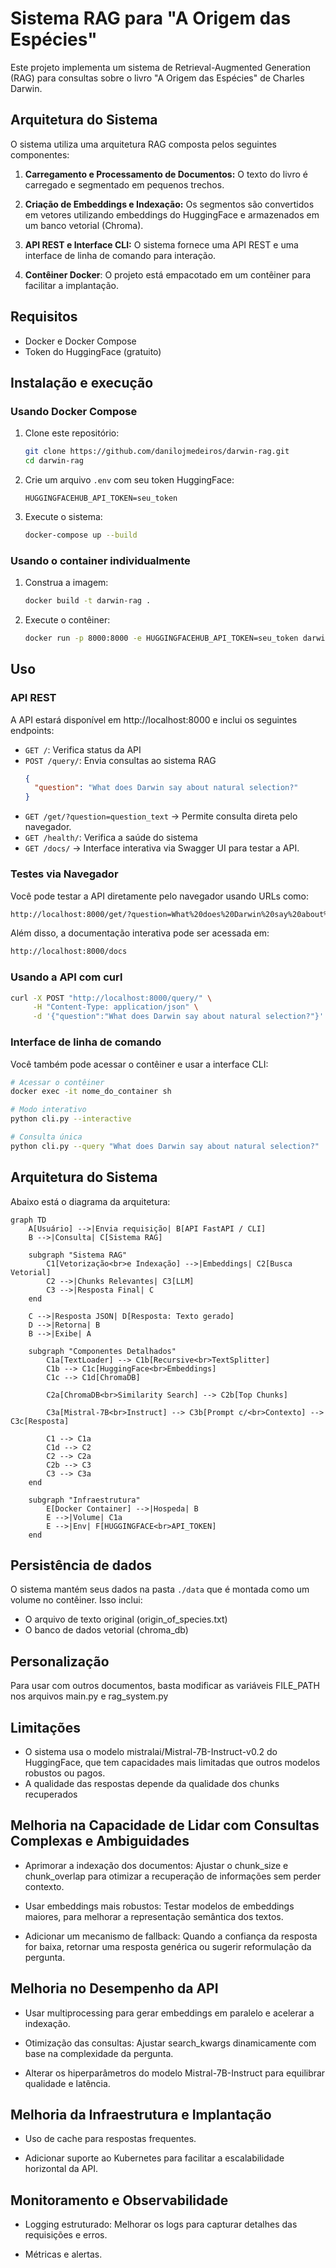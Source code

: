 # Sistema RAG para "A Origem das Espécies"

Este projeto implementa um sistema de Retrieval-Augmented Generation (RAG) para consultas sobre o livro "A Origem das Espécies" de Charles Darwin.

## Arquitetura do Sistema

O sistema utiliza uma arquitetura RAG composta pelos seguintes componentes:

1. **Carregamento e Processamento de Documentos:** O texto do livro é carregado e segmentado em pequenos trechos.

2. **Criação de Embeddings e Indexação:** Os segmentos são convertidos em vetores utilizando embeddings do HuggingFace e armazenados em um banco vetorial (Chroma).

3. **API REST e Interface CLI:** O sistema fornece uma API REST e uma interface de linha de comando para interação.

4. **Contêiner Docker**: O projeto está empacotado em um contêiner para facilitar a implantação.

## Requisitos

- Docker e Docker Compose
- Token do HuggingFace (gratuito)

## Instalação e execução

### Usando Docker Compose

1. Clone este repositório:
   ```bash
   git clone https://github.com/danilojmedeiros/darwin-rag.git
   cd darwin-rag
   ```

2. Crie um arquivo `.env` com seu token HuggingFace:
   ```
   HUGGINGFACEHUB_API_TOKEN=seu_token
   ```

3. Execute o sistema:
   ```bash
   docker-compose up --build
   ```

### Usando o container individualmente

1. Construa a imagem:
   ```bash
   docker build -t darwin-rag .
   ```

2. Execute o contêiner:
   ```bash
   docker run -p 8000:8000 -e HUGGINGFACEHUB_API_TOKEN=seu_token darwin-rag
   ```

## Uso

### API REST
A API estará disponível em http://localhost:8000 e inclui os seguintes endpoints:

- `GET /`: Verifica status da API
- `POST /query/`: Envia consultas ao sistema RAG
  ```json
  {
    "question": "What does Darwin say about natural selection?"
  }
  ```
- `GET /get/?question=question_text` → Permite consulta direta pelo navegador.
- `GET /health/`: Verifica a saúde do sistema
- `GET /docs/` → Interface interativa via Swagger UI para testar a API.

### Testes via Navegador

Você pode testar a API diretamente pelo navegador usando URLs como:
```bash
http://localhost:8000/get/?question=What%20does%20Darwin%20say%20about%20select%20natural?
```

Além disso, a documentação interativa pode ser acessada em:
```bash
http://localhost:8000/docs
```

### Usando a API com curl

```bash
curl -X POST "http://localhost:8000/query/" \
     -H "Content-Type: application/json" \
     -d '{"question":"What does Darwin say about natural selection?"}'
```

### Interface de linha de comando

Você também pode acessar o contêiner e usar a interface CLI:

```bash
# Acessar o contêiner
docker exec -it nome_do_container sh

# Modo interativo
python cli.py --interactive

# Consulta única
python cli.py --query "What does Darwin say about natural selection?"
```
## Arquitetura do Sistema

Abaixo está o diagrama da arquitetura:

```mermaid
graph TD
    A[Usuário] -->|Envia requisição| B[API FastAPI / CLI]
    B -->|Consulta| C[Sistema RAG]
    
    subgraph "Sistema RAG"
        C1[Vetorização<br>e Indexação] -->|Embeddings| C2[Busca Vetorial]
        C2 -->|Chunks Relevantes| C3[LLM]
        C3 -->|Resposta Final| C
    end
    
    C -->|Resposta JSON| D[Resposta: Texto gerado]
    D -->|Retorna| B
    B -->|Exibe| A
    
    subgraph "Componentes Detalhados"
        C1a[TextLoader] --> C1b[Recursive<br>TextSplitter]
        C1b --> C1c[HuggingFace<br>Embeddings]
        C1c --> C1d[ChromaDB]
        
        C2a[ChromaDB<br>Similarity Search] --> C2b[Top Chunks]
        
        C3a[Mistral-7B<br>Instruct] --> C3b[Prompt c/<br>Contexto] --> C3c[Resposta]
        
        C1 --> C1a
        C1d --> C2
        C2 --> C2a
        C2b --> C3
        C3 --> C3a
    end
    
    subgraph "Infraestrutura"
        E[Docker Container] -->|Hospeda| B
        E -->|Volume| C1a
        E -->|Env| F[HUGGINGFACE<br>API_TOKEN]
    end
```

## Persistência de dados

O sistema mantém seus dados na pasta `./data` que é montada como um volume no contêiner. Isso inclui:
- O arquivo de texto original (origin_of_species.txt)
- O banco de dados vetorial (chroma_db)

## Personalização

Para usar com outros documentos, basta modificar as variáveis FILE_PATH nos arquivos main.py e rag_system.py

## Limitações

- O sistema usa o modelo mistralai/Mistral-7B-Instruct-v0.2 do HuggingFace, que tem capacidades mais limitadas que outros modelos robustos ou pagos.
- A qualidade das respostas depende da qualidade dos chunks recuperados

##  Melhoria na Capacidade de Lidar com Consultas Complexas e Ambiguidades
- Aprimorar a indexação dos documentos: Ajustar o chunk_size e chunk_overlap para otimizar a recuperação de informações sem perder contexto.

- Usar embeddings mais robustos: Testar modelos de embeddings maiores, para melhorar a representação semântica dos textos.

- Adicionar um mecanismo de fallback: Quando a confiança da resposta for baixa, retornar uma resposta genérica ou sugerir reformulação da pergunta.

## Melhoria no Desempenho da API
- Usar multiprocessing para gerar embeddings em paralelo e acelerar a indexação.

- Otimização das consultas: Ajustar search_kwargs dinamicamente com base na complexidade da pergunta.

- Alterar os hiperparâmetros do modelo Mistral-7B-Instruct para equilibrar qualidade e latência.

## Melhoria da Infraestrutura e Implantação
- Uso de cache para respostas frequentes.

- Adicionar suporte ao Kubernetes para facilitar a escalabilidade horizontal da API.

## Monitoramento e Observabilidade
- Logging estruturado: Melhorar os logs para capturar detalhes das requisições e erros.

- Métricas e alertas.